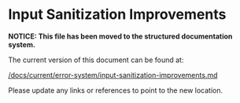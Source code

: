 # Input Sanitization Improvements

**NOTICE: This file has been moved to the structured documentation system.**

The current version of this document can be found at:

[/docs/current/error-system/input-sanitization-improvements.md](/docs/current/error-system/input-sanitization-improvements.md)

Please update any links or references to point to the new location.